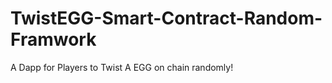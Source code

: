 # TwistEGG-Smart-Contract-Random-Framwork
A Dapp for Players to Twist A EGG on chain randomly!
  
    